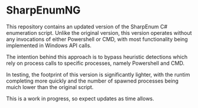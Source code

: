 # SharpEnumNG

This repository contains an updated version of the SharpEnum C# enumeration script. Unlike the original version, this version operates without any invocations of either Powershell or CMD, with most functionality being implemented in Windows API calls.

The intention behind this approach is to bypass heuristic detections which rely on process calls to specific processes, namely Powershell and CMD.

In testing, the footprint of this version is significantly lighter, with the runtim completing more quickly and the number of spawned processes being muich lower than the original script.

This is a work in progress, so expect updates as time allows.